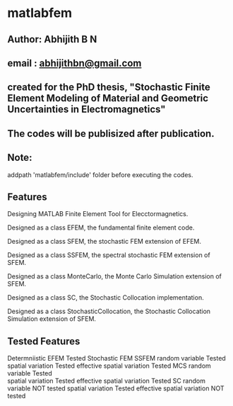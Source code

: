 # matlabfem
## Author: Abhijith B N
## email : abhijithbn@gmail.com
## created for the PhD thesis, "Stochastic Finite Element Modeling of Material and Geometric Uncertainties in Electromagnetics"
## The codes will be publisized after publication.

Note:
-------------------------------------- 
addpath 'matlabfem/include' folder before executing the codes.

Features
------------------------------------
Designing MATLAB Finite Element Tool for Elecctormagnetics.

Designed as a class EFEM, the fundamental finite element code.

Designed as a class SFEM, the stochastic FEM extension of EFEM.

Designed as a class SSFEM, the spectral stochastic FEM extension of SFEM.

Designed as a class MonteCarlo, the Monte Carlo Simulation extension of SFEM.

Designed as a class SC, the Stochastic Collocation implementation.

Designed as a class StochasticCollocation, the Stochastic Collocation Simulation extension of SFEM.

Tested Features
------------------
Determniistic EFEM									Tested
Stochastic FEM
	SSFEM
		random variable								Tested
		spatial variation							Tested
		effective spatial variation					Tested
	MCS
		random variable								Tested	
		spatial variation							Tested
		effective spatial variation					Tested
	SC
		random variable								NOT tested
		spatial variation							Tested
		effective spatial variation					NOT tested	
